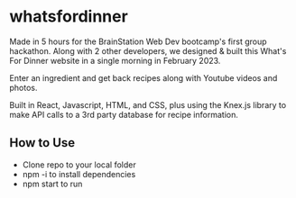 # whatsfordinner
Made in 5 hours for the BrainStation Web Dev bootcamp's first group hackathon.  Along with 2 other developers, we designed & built this What's For Dinner website in a single morning in February 2023.

Enter an ingredient and get back recipes along with Youtube videos and photos.

Built in React, Javascript, HTML, and CSS, plus using the Knex.js library to make API calls to a 3rd party database for recipe information. 

## How to Use
* Clone repo to your local folder
* npm -i to install dependencies
* npm start to run
